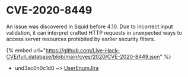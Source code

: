# CVE-2020-8449

An issue was discovered in Squid before 4.10. Due to incorrect input validation, it can interpret crafted HTTP requests in unexpected ways to access server resources prohibited by earlier security filters.

{% embed url="https://github.com/Live-Hack-CVE/full_database/blob/main/cves/2020/CVE-2020-8449.json" %}


* und3sc0n0c1d0 ~> [UserEnumJira](https://zeste.alice-snow.ru/2020/database/cve-2020-8449/userenumjira-und3sc0n0c1d0)